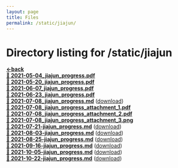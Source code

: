```yaml
---
layout: page
title: Files
permalink: /static/jiajun/
---
```


# Directory listing for /static/jiajun
[**<-back**](/static)  
[**:page_facing_up: 2021-05-04_jiajun_progress.pdf**](2021-05-04_jiajun_progress.pdf)  
[**:page_facing_up: 2021-05-20_jiajun_progress.pdf**](2021-05-20_jiajun_progress.pdf)  
[**:page_facing_up: 2021-06-07_jiajun_progress.pdf**](2021-06-07_jiajun_progress.pdf)  
[**:page_facing_up: 2021-06-23_jiajun_progress.pdf**](2021-06-23_jiajun_progress.pdf)  
[**:page_facing_up: 2021-07-08_jiajun_progress.md**](2021-07-08_jiajun_progress) ([download](2021-07-08_jiajun_progress.md))  
[**:page_facing_up: 2021-07-08_jiajun_progress_attachment_1.pdf**](2021-07-08_jiajun_progress_attachment_1.pdf)  
[**:page_facing_up: 2021-07-08_jiajun_progress_attachment_2.pdf**](2021-07-08_jiajun_progress_attachment_2.pdf)  
[**:page_facing_up: 2021-07-08_jiajun_progress_attachment_3.png**](2021-07-08_jiajun_progress_attachment_3.png)  
[**:page_facing_up: 2021-07-21-jiajun_progress.md**](2021-07-21-jiajun_progress) ([download](2021-07-21-jiajun_progress.md))  
[**:page_facing_up: 2021-08-03-jiajun_progress.md**](2021-08-03-jiajun_progress) ([download](2021-08-03-jiajun_progress.md))  
[**:page_facing_up: 2021-08-25-jiajun_progress.md**](2021-08-25-jiajun_progress) ([download](2021-08-25-jiajun_progress.md))  
[**:page_facing_up: 2021-09-16-jiajun_progress.md**](2021-09-16-jiajun_progress) ([download](2021-09-16-jiajun_progress.md))  
[**:page_facing_up: 2021-10-05-jiajun_progress.md**](2021-10-05-jiajun_progress) ([download](2021-10-05-jiajun_progress.md))  
[**:page_facing_up: 2021-10-22-jiajun_progress.md**](2021-10-22-jiajun_progress) ([download](2021-10-22-jiajun_progress.md))  
